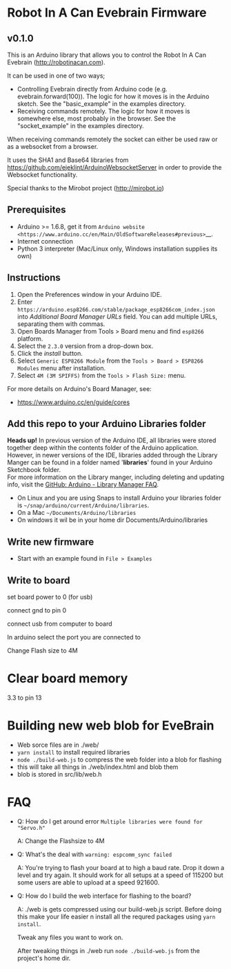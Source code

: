 # Robot In A Can Evebrain Firmware


## v0.1.0

This is an Arduino library that allows you to control the Robot In A Can Evebrain (http://robotinacan.com).


It can be used in one of two ways;
 - Controlling Evebrain directly from Arduino code (e.g. evebrain.forward(100)).
   The logic for how it moves is in the Arduino sketch.
   See the "basic_example" in the examples directory.
 - Receiving commands remotely. The logic for how it moves is somewhere else,
   most probably in the browser. See the "socket_example" in the examples directory.



When receiving commands remotely the socket can
either be used raw or as a websocket from a browser.

It uses the SHA1 and Base64 libraries from
https://github.com/ejeklint/ArduinoWebsocketServer
in order to provide the Websocket functionality.

Special thanks to the Mirobot project (http://mirobot.io)


## Prerequisites

-  Arduino >= 1.6.8, get it from `Arduino
   website <https://www.arduino.cc/en/Main/OldSoftwareReleases#previous>`__.
-  Internet connection
-  Python 3 interpreter (Mac/Linux only, Windows installation supplies its own)

## Instructions

1. Open the Preferences window in your Arduino IDE.
1. Enter 
   ``https://arduino.esp8266.com/stable/package_esp8266com_index.json``
   into *Additional Board Manager URLs* field. You can add multiple
   URLs, separating them with commas.
1. Open Boards Manager from Tools > Board menu and find `esp8266`  platform.
1. Select the `2.3.0` version from a drop-down box.
1. Click the *install* button.
1. Select `Generic ESP8266 Module` from the `Tools > Board > ESP8266 Modules` menu after installation.
2.  Select `4M (3M SPIFFS)` from the `Tools > Flash Size:` menu.

For more details on Arduino's Board Manager, see:
- https://www.arduino.cc/en/guide/cores


## Add this repo to your Arduino Libraries folder

**Heads up!** In previous version of the Arduino IDE, all libraries were stored together deep within the contents folder of the Arduino application. However, in newer versions of the IDE, libraries added through the Library Manger can be found in a folder named '**libraries**' found in your Arduino Sketchbook folder.  
For more information on the Library manger, including deleting and updating info, visit the [GitHub: Arduino - Library Manager FAQ](https://github.com/arduino/Arduino/wiki/Library-Manager-FAQ).

* On Linux and you are using Snaps to install Arduino your libraries folder is `~/snap/arduino/current/Arduino/libraries`. 
* On a Mac `~/Documents/Arduino/libraries`
* On windows it wil be in your home dir Documents/Arduino/libraries

## Write new firmware

* Start with an example found in `File > Examples`

## Write to board

set board power to 0 (for usb)

connect gnd to pin 0

connect usb from computer to board

In arduino select the port you are connected to

Change Flash size to 4M

# Clear board memory

3.3 to pin 13


# Building new web blob for EveBrain

- Web sorce files are in  ./web/
- `yarn install` to install required libraries
- `node ./build-web.js` to compress the web folder into a blob for flashing
- this will take all things in ./web/index.html and blob them
- blob is stored in src/lib/web.h


# FAQ

* Q: How do I get around error `Multiple libraries were found for "Servo.h"`

  A: Change the Flashsize to 4M 
  
* Q: What's the deal with `warning: espcomm_sync failed`

  A: You're trying to flash your board at to high a baud rate. Drop it down a level and try again. It should work for all setups at a speed of 115200 but some users are able to upload at a speed 921600. 

* Q: How do I build the web interface for flashing to the board?
  
  A: ./web is gets compressed using our build-web.js script. Before doing this make your life easier n install all the requred packages using `yarn install`.
  
     Tweak any files you want to work on.
  
     After tweaking things in ./web run `node ./build-web.js` from the project's home dir.
